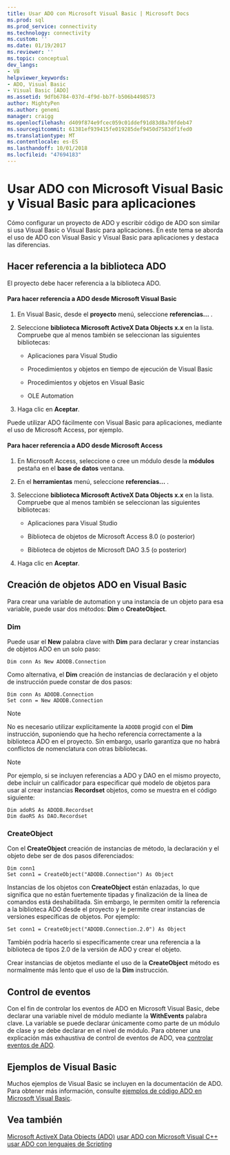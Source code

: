 ```yaml
---
title: Usar ADO con Microsoft Visual Basic | Microsoft Docs
ms.prod: sql
ms.prod_service: connectivity
ms.technology: connectivity
ms.custom: ''
ms.date: 01/19/2017
ms.reviewer: ''
ms.topic: conceptual
dev_langs:
- VB
helpviewer_keywords:
- ADO, Visual Basic
- Visual Basic [ADO]
ms.assetid: 9dfb6784-037d-4f9d-bb7f-b506b4498573
author: MightyPen
ms.author: genemi
manager: craigg
ms.openlocfilehash: d409f874e9fcec059c01ddef91d83d8a70fdeb47
ms.sourcegitcommit: 61381ef939415fe019285def9450d7583df1fed0
ms.translationtype: MT
ms.contentlocale: es-ES
ms.lasthandoff: 10/01/2018
ms.locfileid: "47694183"
---
```

# <a name="using-ado-with-microsoft-visual-basic-and-visual-basic-for-applications"></a>Usar ADO con Microsoft Visual Basic y Visual Basic para aplicaciones
Cómo configurar un proyecto de ADO y escribir código de ADO son similar si usa Visual Basic o Visual Basic para aplicaciones. En este tema se aborda el uso de ADO con Visual Basic y Visual Basic para aplicaciones y destaca las diferencias.

## <a name="referencing-the-ado-library"></a>Hacer referencia a la biblioteca ADO
 El proyecto debe hacer referencia a la biblioteca ADO.

#### <a name="to-reference-ado-from-microsoft-visual-basic"></a>Para hacer referencia a ADO desde Microsoft Visual Basic

1.  En Visual Basic, desde el **proyecto** menú, seleccione **referencias...** .

2.  Seleccione **biblioteca Microsoft ActiveX Data Objects x.x** en la lista. Compruebe que al menos también se seleccionan las siguientes bibliotecas:

    -   Aplicaciones para Visual Studio

    -   Procedimientos y objetos en tiempo de ejecución de Visual Basic

    -   Procedimientos y objetos en Visual Basic

    -   OLE Automation

3.  Haga clic en **Aceptar**.

 Puede utilizar ADO fácilmente con Visual Basic para aplicaciones, mediante el uso de Microsoft Access, por ejemplo.

#### <a name="to-reference-ado-from-microsoft-access"></a>Para hacer referencia a ADO desde Microsoft Access

1.  En Microsoft Access, seleccione o cree un módulo desde la **módulos** pestaña en el **base de datos** ventana.

2.  En el **herramientas** menú, seleccione **referencias...** .

3.  Seleccione **biblioteca Microsoft ActiveX Data Objects x.x** en la lista. Compruebe que al menos también se seleccionan las siguientes bibliotecas:

    -   Aplicaciones para Visual Studio

    -   Biblioteca de objetos de Microsoft Access 8.0 (o posterior)

    -   Biblioteca de objetos de Microsoft DAO 3.5 (o posterior)

4.  Haga clic en **Aceptar**.

## <a name="creating-ado-objects-in-visual-basic"></a>Creación de objetos ADO en Visual Basic
 Para crear una variable de automation y una instancia de un objeto para esa variable, puede usar dos métodos: **Dim** o **CreateObject**.

### <a name="dim"></a>Dim
 Puede usar el **New** palabra clave with **Dim** para declarar y crear instancias de objetos ADO en un solo paso:

```
Dim conn As New ADODB.Connection
```

 Como alternativa, el **Dim** creación de instancias de declaración y el objeto de instrucción puede constar de dos pasos:

```
Dim conn As ADODB.Connection
Set conn = New ADODB.Connection
```

> [!NOTE]
>  No es necesario utilizar explícitamente la `ADODB` progid con el **Dim** instrucción, suponiendo que ha hecho referencia correctamente a la biblioteca ADO en el proyecto. Sin embargo, usarlo garantiza que no habrá conflictos de nomenclatura con otras bibliotecas.

> [!NOTE]
>  Por ejemplo, si se incluyen referencias a ADO y DAO en el mismo proyecto, debe incluir un calificador para especificar qué modelo de objetos para usar al crear instancias **Recordset** objetos, como se muestra en el código siguiente:

```
Dim adoRS As ADODB.Recordset
Dim daoRS As DAO.Recordset
```

### <a name="createobject"></a>CreateObject
 Con el **CreateObject** creación de instancias de método, la declaración y el objeto debe ser de dos pasos diferenciados:

```
Dim conn1
Set conn1 = CreateObject("ADODB.Connection") As Object
```

 Instancias de los objetos con **CreateObject** están enlazadas, lo que significa que no están fuertemente tipadas y finalización de la línea de comandos está deshabilitada. Sin embargo, le permiten omitir la referencia a la biblioteca ADO desde el proyecto y le permite crear instancias de versiones específicas de objetos. Por ejemplo:

```
Set conn1 = CreateObject("ADODB.Connection.2.0") As Object
```

 También podría hacerlo si específicamente crear una referencia a la biblioteca de tipos 2.0 de la versión de ADO y crear el objeto.

 Crear instancias de objetos mediante el uso de la **CreateObject** método es normalmente más lento que el uso de la **Dim** instrucción.

## <a name="handling-events"></a>Control de eventos
 Con el fin de controlar los eventos de ADO en Microsoft Visual Basic, debe declarar una variable nivel de módulo mediante la **WithEvents** palabra clave. La variable se puede declarar únicamente como parte de un módulo de clase y se debe declarar en el nivel de módulo. Para obtener una explicación más exhaustiva de control de eventos de ADO, vea [controlar eventos de ADO](../../../ado/guide/data/handling-ado-events.md).

## <a name="visual-basic-examples"></a>Ejemplos de Visual Basic
 Muchos ejemplos de Visual Basic se incluyen en la documentación de ADO. Para obtener más información, consulte [ejemplos de código ADO en Microsoft Visual Basic](../../../ado/reference/ado-api/ado-code-examples-in-visual-basic.md).

## <a name="see-also"></a>Vea también
 [Microsoft ActiveX Data Objects (ADO)](../../../ado/microsoft-activex-data-objects-ado.md) [usar ADO con Microsoft Visual C++](../../../ado/guide/appendixes/using-ado-with-microsoft-visual-c.md) [usar ADO con lenguajes de Scripting](../../../ado/guide/appendixes/using-ado-with-scripting-languages.md)
